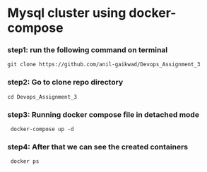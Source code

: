 # Mysql cluster using docker-compose

### step1: run the following command on terminal
    git clone https://github.com/anil-gaikwad/Devops_Assignment_3
 
### step2: Go to clone repo directory
    cd Devops_Assignment_3
    
### step3:  Running docker compose file in detached mode
     docker-compose up -d
     
### step4: After that we can see the created containers
     docker ps
